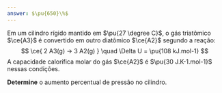 ```yaml
---
answer: $\pu{650}\%$
---
```


Em um cilindro rígido mantido em $\pu{27 \degree C}$, o gás triatômico $\ce{A3}$ é convertido em outro diatômico $\ce{A2}$ segundo a reação:
$$
    \ce{ 2 A3(g) -> 3 A2(g) } \quad \Delta U = \pu{108 kJ.mol-1}
$$
A capacidade calorífica molar do gás $\ce{A2}$ é $\pu{30 J.K-1.mol-1}$ nessas condições.

**Determine** o aumento percentual de pressão no cilindro. 
